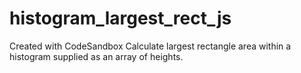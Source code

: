 # histogram_largest_rect_js
Created with CodeSandbox
Calculate largest rectangle area within a histogram supplied as an array of heights.
